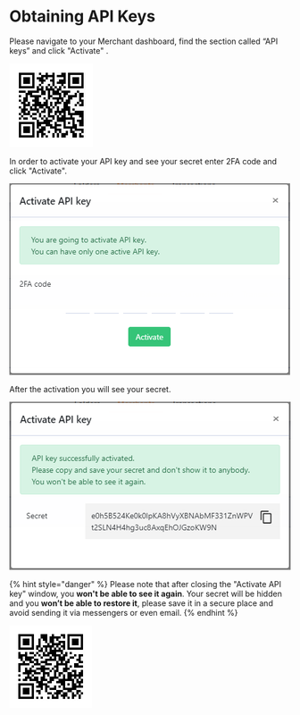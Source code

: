 # Obtaining API Keys

Please navigate to your Merchant dashboard, find the section called “API keys” and click "Activate" .

![](../.gitbook/assets/image%20%281%29.png)

In order to activate your API key and see your secret enter 2FA code and click "Activate".

![](../.gitbook/assets/image%20%287%29.png)

After the activation you will see your secret.

![](../.gitbook/assets/image%20%2814%29.png)

{% hint style="danger" %}
Please note that after closing the "Activate API key" window, you **won't be able to see it again**. Your secret will be hidden and you **won’t be able to restore it**, please save it in a secure place and avoid sending it via messengers or even email.
{% endhint %}

![](../.gitbook/assets/image.png)

